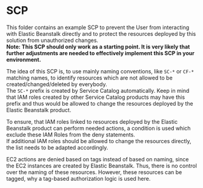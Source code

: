 # SCP

This folder contains an example SCP to prevent the User from interacting with Elastic Beanstalk directly and to protect the resources deployed by this solution from unauthorized changes.  
**Note: This SCP should only work as a starting point. It is very likely that further adjustments are needed to effectively implement this SCP in your environment.**

The idea of this SCP is, to use mainly naming conventions, like `SC-*` or `CF-*` matching names, to identify resources which are not allowed to be created/changed/deleted by everybody.  
The `SC-*` prefix is created by Service Catalog automatically. Keep in mind that IAM roles created by other Service Catalog products may have this prefix and thus would be allowed to change the resources deployed by the Elastic Beanstalk product.

To ensure, that IAM roles linked to resources deployed by the Elastic Beanstalk product can perform needed actions, a condition is used which exclude these IAM Roles from the deny statements.  
If additional IAM roles should be allowed to change the resources directly, the list needs to be adapted accordingly.

EC2 actions are denied based on tags instead of based on naming, since the EC2 instances are created by Elastic Beanstalk. Thus, there is no control over the naming of these resources. However, these resources can be tagged, why a tag-based authorization logic is used here.
